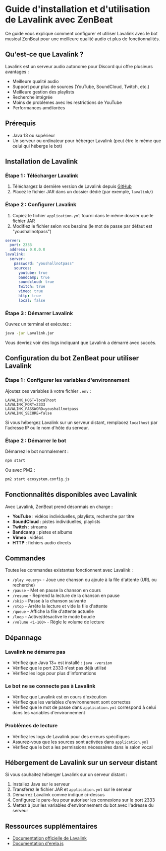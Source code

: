 # Guide d'installation et d'utilisation de Lavalink avec ZenBeat

Ce guide vous explique comment configurer et utiliser Lavalink avec le bot musical ZenBeat pour une meilleure qualité audio et plus de fonctionnalités.

## Qu'est-ce que Lavalink ?

Lavalink est un serveur audio autonome pour Discord qui offre plusieurs avantages :

- Meilleure qualité audio
- Support pour plus de sources (YouTube, SoundCloud, Twitch, etc.)
- Meilleure gestion des playlists
- Recherche intégrée
- Moins de problèmes avec les restrictions de YouTube
- Performances améliorées

## Prérequis

- Java 13 ou supérieur
- Un serveur ou ordinateur pour héberger Lavalink (peut être le même que celui qui héberge le bot)

## Installation de Lavalink

### Étape 1 : Télécharger Lavalink

1. Téléchargez la dernière version de Lavalink depuis [GitHub](https://github.com/freyacodes/Lavalink/releases)
2. Placez le fichier JAR dans un dossier dédié (par exemple, `lavalink/`)

### Étape 2 : Configurer Lavalink

1. Copiez le fichier `application.yml` fourni dans le même dossier que le fichier JAR
2. Modifiez le fichier selon vos besoins (le mot de passe par défaut est "youshallnotpass")

```yaml
server:
  port: 2333
  address: 0.0.0.0
lavalink:
  server:
    password: "youshallnotpass"
    sources:
      youtube: true
      bandcamp: true
      soundcloud: true
      twitch: true
      vimeo: true
      http: true
      local: false
```

### Étape 3 : Démarrer Lavalink

Ouvrez un terminal et exécutez :

```bash
java -jar Lavalink.jar
```

Vous devriez voir des logs indiquant que Lavalink a démarré avec succès.

## Configuration du bot ZenBeat pour utiliser Lavalink

### Étape 1 : Configurer les variables d'environnement

Ajoutez ces variables à votre fichier `.env` :

```
LAVALINK_HOST=localhost
LAVALINK_PORT=2333
LAVALINK_PASSWORD=youshallnotpass
LAVALINK_SECURE=false
```

Si vous hébergez Lavalink sur un serveur distant, remplacez `localhost` par l'adresse IP ou le nom d'hôte du serveur.

### Étape 2 : Démarrer le bot

Démarrez le bot normalement :

```bash
npm start
```

Ou avec PM2 :

```bash
pm2 start ecosystem.config.js
```

## Fonctionnalités disponibles avec Lavalink

Avec Lavalink, ZenBeat prend désormais en charge :

- **YouTube** : vidéos individuelles, playlists, recherche par titre
- **SoundCloud** : pistes individuelles, playlists
- **Twitch** : streams
- **Bandcamp** : pistes et albums
- **Vimeo** : vidéos
- **HTTP** : fichiers audio directs

## Commandes

Toutes les commandes existantes fonctionnent avec Lavalink :

- `/play <query>` - Joue une chanson ou ajoute à la file d'attente (URL ou recherche)
- `/pause` - Met en pause la chanson en cours
- `/resume` - Reprend la lecture de la chanson en pause
- `/skip` - Passe à la chanson suivante
- `/stop` - Arrête la lecture et vide la file d'attente
- `/queue` - Affiche la file d'attente actuelle
- `/loop` - Active/désactive le mode boucle
- `/volume <1-100>` - Règle le volume de lecture

## Dépannage

### Lavalink ne démarre pas

- Vérifiez que Java 13+ est installé : `java -version`
- Vérifiez que le port 2333 n'est pas déjà utilisé
- Vérifiez les logs pour plus d'informations

### Le bot ne se connecte pas à Lavalink

- Vérifiez que Lavalink est en cours d'exécution
- Vérifiez que les variables d'environnement sont correctes
- Vérifiez que le mot de passe dans `application.yml` correspond à celui dans les variables d'environnement

### Problèmes de lecture

- Vérifiez les logs de Lavalink pour des erreurs spécifiques
- Assurez-vous que les sources sont activées dans `application.yml`
- Vérifiez que le bot a les permissions nécessaires dans le salon vocal

## Hébergement de Lavalink sur un serveur distant

Si vous souhaitez héberger Lavalink sur un serveur distant :

1. Installez Java sur le serveur
2. Transférez le fichier JAR et `application.yml` sur le serveur
3. Démarrez Lavalink comme indiqué ci-dessus
4. Configurez le pare-feu pour autoriser les connexions sur le port 2333
5. Mettez à jour les variables d'environnement du bot avec l'adresse du serveur

## Ressources supplémentaires

- [Documentation officielle de Lavalink](https://github.com/freyacodes/Lavalink/blob/master/README.md)
- [Documentation d'erela.js](https://github.com/MenuDocs/erela.js)
